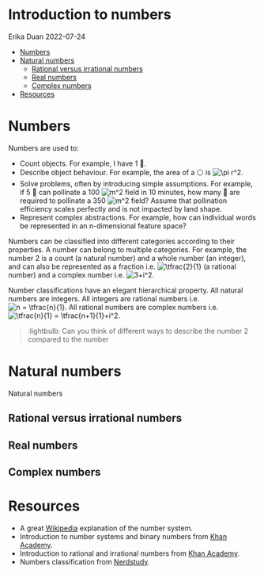 Introduction to numbers
================
Erika Duan
2022-07-24

-   [Numbers](#numbers)
-   [Natural numbers](#natural-numbers)
    -   [Rational versus irrational
        numbers](#rational-versus-irrational-numbers)
    -   [Real numbers](#real-numbers)
    -   [Complex numbers](#complex-numbers)
-   [Resources](#resources)

# Numbers

Numbers are used to:  
+ Count objects. For example, I have 1 :apple:.  
+ Describe object behaviour. For example, the area of a :white_circle:
is
![\\pi r^2](https://latex.codecogs.com/svg.format?%5Cpi%20r%5E2 "\pi r^2").  
+ Solve problems, often by introducing simple assumptions. For example,
if 5 :bee: can pollinate a 100
![m^2](https://latex.codecogs.com/svg.format?m%5E2 "m^2") field in 10
minutes, how many :bee: are required to pollinate a 350
![m^2](https://latex.codecogs.com/svg.format?m%5E2 "m^2") field? Assume
that pollination efficiency scales perfectly and is not impacted by land
shape.  
+ Represent complex abstractions. For example, how can individual words
be represented in an n-dimensional feature space?

Numbers can be classified into different categories according to their
properties. A number can belong to multiple categories. For example, the
number 2 is a count (a natural number) and a whole number (an integer),
and can also be represented as a fraction
i.e. ![\\tfrac{2}{1}](https://latex.codecogs.com/svg.format?%5Ctfrac%7B2%7D%7B1%7D "\tfrac{2}{1}")
(a rational number) and a complex number
i.e. ![3+i^2](https://latex.codecogs.com/svg.format?3%2Bi%5E2 "3+i^2").

Number classifications have an elegant hierarchical property. All
natural numbers are integers. All integers are rational numbers
i.e. ![n = \\tfrac{n}{1}](https://latex.codecogs.com/svg.format?n%20%3D%20%5Ctfrac%7Bn%7D%7B1%7D "n = \tfrac{n}{1}").
All rational numbers are complex numbers
i.e. ![\\tfrac{n}{1} = \\tfrac{n+1}{1}+i^2](https://latex.codecogs.com/svg.format?%5Ctfrac%7Bn%7D%7B1%7D%20%3D%20%5Ctfrac%7Bn%2B1%7D%7B1%7D%2Bi%5E2 "\tfrac{n}{1} = \tfrac{n+1}{1}+i^2").

> :lightbulb: Can you think of different ways to describe the number 2
> compared to the number

# Natural numbers

Natural numbers

## Rational versus irrational numbers

## Real numbers

## Complex numbers

# Resources

-   A great
    [Wikipedia](https://en.wikipedia.org/wiki/Number#Main_classification)
    explanation of the number system.  
-   Introduction to number systems and binary numbers from [Khan
    Academy](https://www.youtube.com/watch?v=ku4KOFQ-bB4).  
-   Introduction to rational and irrational numbers from [Khan
    Academy](https://www.youtube.com/watch?v=cLP7INqs3JM).  
-   Numbers classification from
    [Nerdstudy](https://www.youtube.com/watch?v=vbPUS-0Wbv4).
